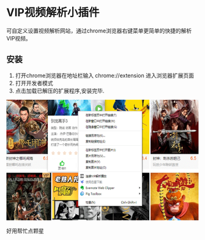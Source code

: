 # VIP视频解析小插件
可自定义设置视频解析网站，通过chrome浏览器右键菜单更简单的快捷的解析VIP视频。

## 安装
1. 打开chrome浏览器在地址栏输入 chrome://extension 进入浏览器扩展页面
2. 打开开发者模式
3. 点击加载已解压的扩展程序,安装完毕.

![截图](Screenshots.png)

好用帮忙点颗星